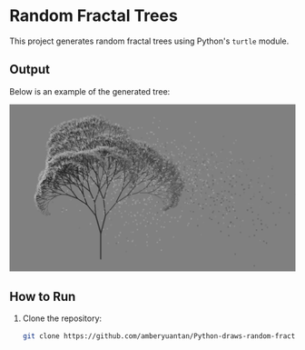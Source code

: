 # Random Fractal Trees

This project generates random fractal trees using Python's `turtle` module.

## Output
Below is an example of the generated tree:

![Fractal Tree](https://raw.githubusercontent.com/amberyuantan/Python-draws-random-fractal-trees/main/output.png)

## How to Run
1. Clone the repository:
   ```bash
   git clone https://github.com/amberyuantan/Python-draws-random-fractal-trees.git
